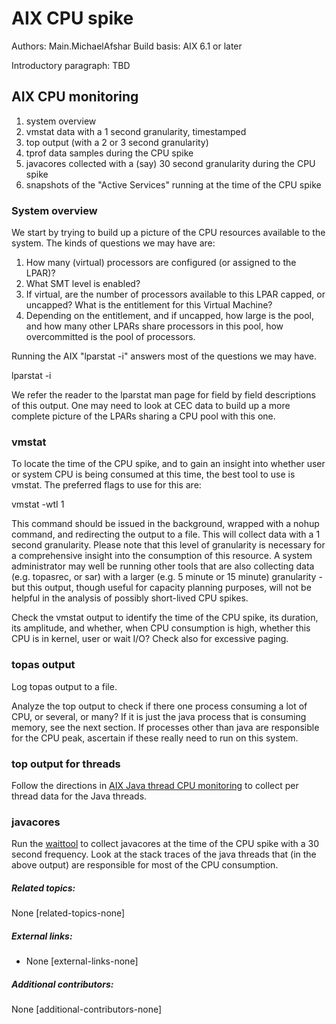 # AIX CPU spike

Authors: Main.MichaelAfshar 
Build basis: AIX 6.1 or later

Introductory paragraph: TBD

## AIX CPU monitoring

1.  system overview
2.  vmstat data with a 1 second granularity, timestamped
3.  top output (with a 2 or 3 second granularity)
4.  tprof data samples during the CPU spike
5.  javacores collected with a (say) 30 second granularity during the
    CPU spike
6.  snapshots of the "Active Services" running at the time of the CPU
    spike

### System overview

We start by trying to build up a picture of the CPU resources available
to the system. The kinds of questions we may have are:

1.  How many (virtual) processors are configured (or assigned to the
    LPAR)?
2.  What SMT level is enabled?
3.  If virtual, are the number of processors available to this LPAR
    capped, or uncapped? What is the entitlement for this Virtual
    Machine?
4.  Depending on the entitlement, and if uncapped, how large is the
    pool, and how many other LPARs share processors in this pool, how
    overcommitted is the pool of processors.

Running the AIX "lparstat -i" answers most of the questions we may have.

lparstat -i

We refer the reader to the lparstat man page for field by field
descriptions of this output. One may need to look at CEC data to build
up a more complete picture of the LPARs sharing a CPU pool with this
one.

### vmstat

To locate the time of the CPU spike, and to gain an insight into whether
user or system CPU is being consumed at this time, the best tool to use
is vmstat. The preferred flags to use for this are:

vmstat -wtI 1

This command should be issued in the background, wrapped with a nohup
command, and redirecting the output to a file. This will collect data
with a 1 second granularity. Please note that this level of granularity
is necessary for a comprehensive insight into the consumption of this
resource. A system administrator may well be running other tools that
are also collecting data (e.g. topasrec, or sar) with a larger (e.g. 5
minute or 15 minute) granularity - but this output, though useful for
capacity planning purposes, will not be helpful in the analysis of
possibly short-lived CPU spikes.

Check the vmstat output to identify the time of the CPU spike, its
duration, its amplitude, and whether, when CPU consumption is high,
whether this CPU is in kernel, user or wait I/O? Check also for
excessive paging.

### topas output

Log topas output to a file.

Analyze the top output to check if there one process consuming a lot of
CPU, or several, or many? If it is just the java process that is
consuming memory, see the next section. If processes other than java are
responsible for the CPU peak, ascertain if these really need to run on
this system.

### top output for threads 
Follow the directions in [AIX Java thread CPU monitoring](http://publib.boulder.ibm.com/infocenter/javasdk/tools/index.jsp?topic=2Fcom.ibm.java.doc.igaa2F_1vg0001475cb4a-1190e2e0f74-8000_1006.html) to collect per thread data for the Java threads.

### javacores

Run the [waittool](https://wait.ibm.com/) to collect javacores at the
time of the CPU spike with a 30 second frequency. Look at the stack
traces of the java threads that (in the above output) are responsible
for most of the CPU consumption.

##### Related topics: 
None [related-topics-none]

##### External links: 
  * None [external-links-none]

##### Additional contributors: 
None [additional-contributors-none]
